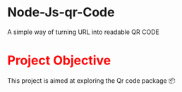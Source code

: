 # Node-Js-qr-Code
A simple way of turning URL into readable
QR CODE
<h1 style="color:red;">Project Objective </h1>
This project is aimed at exploring the Qr code
package 📦 
